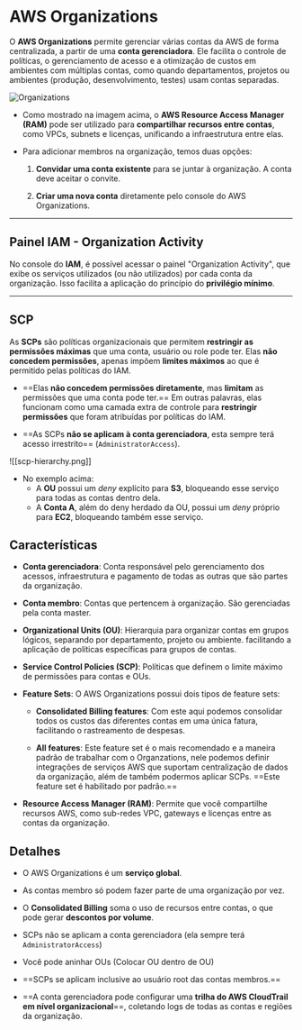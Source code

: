 # AWS Organizations
O **AWS Organizations** permite gerenciar várias contas da AWS de forma centralizada, a partir de uma **conta gerenciadora**. Ele facilita o controle de políticas, o gerenciamento de acesso e a otimização de custos em ambientes com múltiplas contas, como quando departamentos, projetos ou ambientes (produção, desenvolvimento, testes) usam contas separadas.

![Organizations](Organizations.png)
- Como mostrado na imagem acima, o **AWS Resource Access Manager (RAM)** pode ser utilizado para **compartilhar recursos entre contas**, como VPCs, subnets e licenças, unificando a infraestrutura entre elas.

- Para adicionar membros na organização, temos duas opções:
	1. **Convidar uma conta existente** para se juntar à organização. A conta deve aceitar o convite.
	
	2. **Criar uma nova conta** diretamente pelo console do AWS Organizations.
---
## Painel IAM - Organization Activity
No console do **IAM**, é possível acessar o painel "Organization Activity", que exibe os serviços utilizados (ou não utilizados) por cada conta da organização. Isso facilita a aplicação do princípio do **privilégio mínimo**.

---
## SCP
As **SCPs** são políticas organizacionais que permitem **restringir as permissões máximas** que uma conta, usuário ou role pode ter. Elas **não concedem permissões**, apenas impõem **limites máximos** ao que é permitido pelas políticas do IAM.

- ==Elas **não concedem permissões diretamente**, mas **limitam** as permissões que uma conta pode ter.== Em outras palavras, elas funcionam como uma camada extra de controle para **restringir permissões** que foram atribuídas por políticas do IAM.

- ==As SCPs **não se aplicam à conta gerenciadora**, esta sempre terá acesso irrestrito== (`AdministratorAccess`).

![[scp-hierarchy.png]]

- No exemplo acima:
	- A **OU** possui um _deny_ explícito para **S3**, bloqueando esse serviço para todas as contas dentro dela.
	- A **Conta A**, além do deny herdado da OU, possui um _deny_ próprio para **EC2**, bloqueando também esse serviço.

## Características
- **Conta gerenciadora**: Conta responsável pelo gerenciamento dos acessos, infraestrutura e pagamento de todas as outras que são partes da organização.

- **Conta membro**: Contas que pertencem à organização. São gerenciadas pela conta master.

- **Organizational Units (OU)**: Hierarquia para organizar contas em grupos lógicos, separando por departamento, projeto ou ambiente. facilitando a aplicação de políticas específicas para grupos de contas.

- **Service Control Policies (SCP)**: Políticas que definem o limite máximo de permissões para contas e OUs.

- **Feature Sets**: O AWS Organizations possui dois tipos de feature sets:
	- **Consolidated Billing features**: Com este aqui podemos consolidar todos os custos das diferentes contas em uma única fatura, facilitando o rastreamento de despesas.

	- **All features**: Este feature set é o mais recomendado e a maneira padrão de trabalhar com o Organzations, nele podemos definir integrações de serviços AWS que suportam centralização de dados da organização, além de também podermos aplicar SCPs. ==Este feature set é habilitado por padrão.==

- **Resource Access Manager (RAM)**: Permite que você compartilhe recursos AWS, como sub-redes VPC, gateways e licenças entre as contas da organização.

## Detalhes
- O AWS Organizations é um **serviço global**.

- As contas membro só podem fazer parte de uma organização por vez.

- O **Consolidated Billing** soma o uso de recursos entre contas, o que pode gerar **descontos por volume**.

- SCPs não se aplicam a conta gerenciadora (ela sempre terá `AdministratorAccess`)

- Você pode aninhar OUs (Colocar OU dentro de OU)

- ==SCPs se aplicam inclusive ao usuário root das contas membros.==

- ==A conta gerenciadora pode configurar uma **trilha do AWS CloudTrail em nível organizacional**==, coletando logs de todas as contas e regiões da organização.